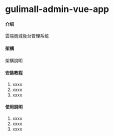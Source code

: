 # gulimall-admin-vue-app

#### 介绍
雲端商城後台管理系统

#### 架構
架構說明


#### 安裝教程

1.  xxxx
2.  xxxx
3.  xxxx

#### 使用說明

1.  xxxx
2.  xxxx
3.  xxxx
